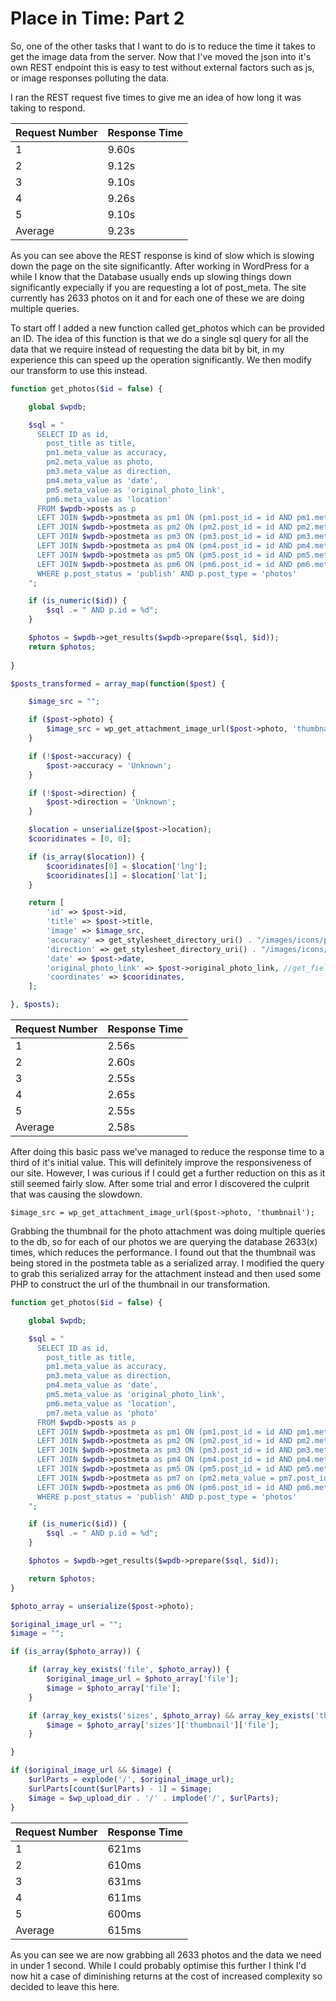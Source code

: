 # Place in Time: Part 2

So, one of the other tasks that I want to do is to reduce the time it takes to get the image data from the server. Now 
that I've moved the json into it's own REST endpoint this is easy to test without external factors such as js, or image 
responses polluting the data.

I ran the REST request five times to give me an idea of how long it was taking to respond.

| Request Number | Response Time |
| -------------- | ---- |
| 1 | 9.60s |
| 2 | 9.12s |
| 3 | 9.10s |
| 4 | 9.26s |
| 5 | 9.10s |
| Average | 9.23s |

As you can see above the REST response is kind of slow which is slowing down the page on the site significantly. After
working in WordPress for a while I know that the Database usually ends up slowing things down significantly expecially if
you are requesting a lot of post_meta. The site currently has 2633 photos on it and for each one of these we are doing 
multiple queries.

To start off I added a new function called get_photos which can be provided an ID. The idea of this function is that we
do a single sql query for all the data that we require instead of requesting the data bit by bit, in my experience this
can speed up the operation significantly. We then modify our transform to use this instead.

```php
function get_photos($id = false) {

    global $wpdb;

    $sql = "
      SELECT ID as id, 
        post_title as title, 
        pm1.meta_value as accuracy,
        pm2.meta_value as photo,
        pm3.meta_value as direction,
        pm4.meta_value as 'date',
        pm5.meta_value as 'original_photo_link',
        pm6.meta_value as 'location'
      FROM $wpdb->posts as p
      LEFT JOIN $wpdb->postmeta as pm1 ON (pm1.post_id = id AND pm1.meta_key = 'photo_accuracy')
      LEFT JOIN $wpdb->postmeta as pm2 ON (pm2.post_id = id AND pm2.meta_key = 'photo_upload')
      LEFT JOIN $wpdb->postmeta as pm3 ON (pm3.post_id = id AND pm3.meta_key = 'photo_view_direction')
      LEFT JOIN $wpdb->postmeta as pm4 ON (pm4.post_id = id AND pm4.meta_key = 'photo_date')
      LEFT JOIN $wpdb->postmeta as pm5 ON (pm5.post_id = id AND pm5.meta_key = 'photo_link_url')
      LEFT JOIN $wpdb->postmeta as pm6 ON (pm6.post_id = id AND pm6.meta_key = 'photo_location')
      WHERE p.post_status = 'publish' AND p.post_type = 'photos'
    ";

    if (is_numeric($id)) {
        $sql .= " AND p.id = %d";
    }

    $photos = $wpdb->get_results($wpdb->prepare($sql, $id));
    return $photos;
    
}
```

```php
$posts_transformed = array_map(function($post) {

    $image_src = "";

    if ($post->photo) {
        $image_src = wp_get_attachment_image_url($post->photo, 'thumbnail');
    }

    if (!$post->accuracy) {
        $post->accuracy = 'Unknown';
    }

    if (!$post->direction) {
        $post->direction = 'Unknown';
    }

    $location = unserialize($post->location);
    $cooridinates = [0, 0];

    if (is_array($location)) {
        $cooridinates[0] = $location['lng'];
        $cooridinates[1] = $location['lat'];
    }

    return [
        'id' => $post->id,
        'title' => $post->title,
        'image' => $image_src,
        'accuracy' => get_stylesheet_directory_uri() . "/images/icons/position-" . $post->accuracy,
        'direction' => get_stylesheet_directory_uri() . "/images/icons/direction-" . $post->direction,
        'date' => $post->date,
        'original_photo_link' => $post->original_photo_link, //get_field('photo_link_url', $post->ID),
        'coordinates' => $cooridinates,
    ];

}, $posts);
```

| Request Number | Response Time |
| -------------- | ---- |
| 1 | 2.56s |
| 2 | 2.60s |
| 3 | 2.55s |
| 4 | 2.65s |
| 5 | 2.55s |
| Average | 2.58s |

After doing this basic pass we've managed to reduce the response time to a third of it's initial value. This will definitely
improve the responsiveness of our site. However, I was curious if I could get a further reduction on this as it still seemed
fairly slow. After some trial and error I discovered the culprit that was causing the slowdown.

``$image_src = wp_get_attachment_image_url($post->photo, 'thumbnail');``

Grabbing the thumbnail for the photo attachment was doing multiple queries to the db, so for each of our photos we are
querying the database 2633(x) times, which reduces the performance. I found out that the thumbnail was being stored in the
postmeta table as a serialized array. I modified the query to grab this serialized array for the attachment instead and
then used some PHP to construct the url of the thumbnail in our transformation.

```php
function get_photos($id = false) {

    global $wpdb;

    $sql = "
      SELECT ID as id, 
        post_title as title, 
        pm1.meta_value as accuracy,
        pm3.meta_value as direction,
        pm4.meta_value as 'date',
        pm5.meta_value as 'original_photo_link',
        pm6.meta_value as 'location',
        pm7.meta_value as 'photo'
      FROM $wpdb->posts as p
      LEFT JOIN $wpdb->postmeta as pm1 ON (pm1.post_id = id AND pm1.meta_key = 'photo_accuracy')
      LEFT JOIN $wpdb->postmeta as pm2 ON (pm2.post_id = id AND pm2.meta_key = 'photo_upload')
      LEFT JOIN $wpdb->postmeta as pm3 ON (pm3.post_id = id AND pm3.meta_key = 'photo_view_direction')
      LEFT JOIN $wpdb->postmeta as pm4 ON (pm4.post_id = id AND pm4.meta_key = 'photo_date')
      LEFT JOIN $wpdb->postmeta as pm5 ON (pm5.post_id = id AND pm5.meta_key = 'photo_link_url')
      LEFT JOIN $wpdb->postmeta as pm7 on (pm2.meta_value = pm7.post_id AND pm7.meta_key = '_wp_attachment_metadata')
      LEFT JOIN $wpdb->postmeta as pm6 ON (pm6.post_id = id AND pm6.meta_key = 'photo_location')
      WHERE p.post_status = 'publish' AND p.post_type = 'photos'
    ";

    if (is_numeric($id)) {
        $sql .= " AND p.id = %d";
    }

    $photos = $wpdb->get_results($wpdb->prepare($sql, $id));

    return $photos;
}
```

```php
$photo_array = unserialize($post->photo);

$original_image_url = "";
$image = "";

if (is_array($photo_array)) {

    if (array_key_exists('file', $photo_array)) {
        $original_image_url = $photo_array['file'];
        $image = $photo_array['file'];
    }

    if (array_key_exists('sizes', $photo_array) && array_key_exists('thumbnail', $photo_array['sizes'])) {
        $image = $photo_array['sizes']['thumbnail']['file'];
    }

}

if ($original_image_url && $image) {
    $urlParts = explode('/', $original_image_url);
    $urlParts[count($urlParts) - 1] = $image;
    $image = $wp_upload_dir . '/' . implode('/', $urlParts);
}
```

| Request Number | Response Time |
| -------------- | ---- |
| 1 | 621ms |
| 2 | 610ms |
| 3 | 631ms |
| 4 | 611ms |
| 5 | 600ms |
| Average | 615ms |

As you can see we are now grabbing all 2633 photos and the data we need in under 1 second. While I could probably optimise
this further I think I'd now hit a case of diminishing returns at the cost of increased complexity so decided to leave this
here.